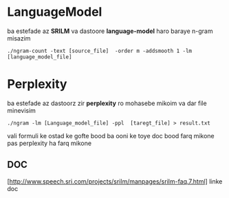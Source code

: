 # LanguageModel

ba estefade az **SRILM** va dastoore 
**language-model** haro baraye n-gram misazim



`./ngram-count -text [source_file]  -order m -addsmooth 1 -lm [language_model_file]`

# Perplexity


ba estefade az dastoorz zir **perplexity** ro mohasebe mikoim va dar file minevisim

`./ngram -lm [Language_model_file] -ppl  [taregt_file] > result.txt `


vali formuli ke ostad ke gofte bood ba ooni ke toye doc bood farq mikone pas perplexity ha farq mikone
## DOC
[http://www.speech.sri.com/projects/srilm/manpages/srilm-faq.7.html]
linke doc